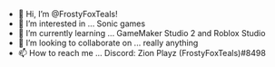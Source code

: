 - 👋 Hi, I’m @FrostyFoxTeals!
- 👀 I’m interested in ... Sonic games 
- 🌱 I’m currently learning ... GameMaker Studio 2 and Roblox Studio
- 💞️ I’m looking to collaborate on ... really anything
- 📫 How to reach me ... Discord: Zion Playz (FrostyFoxTeals)#8498

<!---
FrostyFoxTeals/FrostyFoxTeals is a ✨ special ✨ repository because its `README.md` (this file) appears on your GitHub profile.
You can click the Preview link to take a look at your changes.
--->
